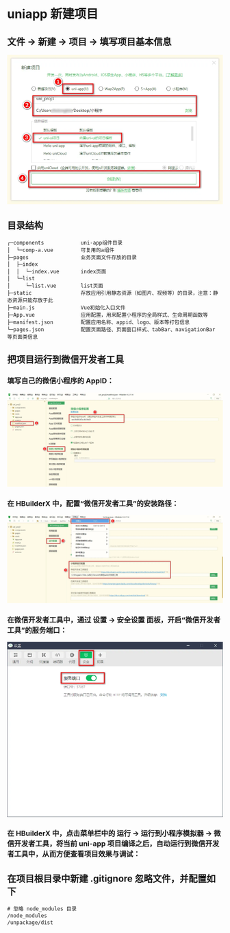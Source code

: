 # uniapp 新建项目

## 文件 -> 新建 -> 项目 -> 填写项目基本信息
![img](./images/新建项目_基本信息.png)


## 目录结构
```
┌─components            uni-app组件目录
│  └─comp-a.vue         可复用的a组件
├─pages                 业务页面文件存放的目录
│  ├─index
│  │  └─index.vue       index页面
│  └─list
│     └─list.vue        list页面
├─static                存放应用引用静态资源（如图片、视频等）的目录，注意：静态资源只能存放于此
├─main.js               Vue初始化入口文件
├─App.vue               应用配置，用来配置小程序的全局样式、生命周期函数等
├─manifest.json         配置应用名称、appid、logo、版本等打包信息
└─pages.json            配置页面路径、页面窗口样式、tabBar、navigationBar 等页面类信息
```

## 把项目运行到微信开发者工具
### 填写自己的微信小程序的 AppID：
![img](./images/新建项目_AppID.png)
### 在 HBuilderX 中，配置“微信开发者工具”的安装路径：
![img](./images/新建项目_微信开发者工具.png)
### 在微信开发者工具中，通过 设置 -> 安全设置 面板，开启“微信开发者工具”的服务端口：
![img](./images/新建项目_安全设置.png)
### 在 HBuilderX 中，点击菜单栏中的 运行 -> 运行到小程序模拟器 -> 微信开发者工具，将当前 uni-app 项目编译之后，自动运行到微信开发者工具中，从而方便查看项目效果与调试：

## 在项目根目录中新建 .gitignore 忽略文件，并配置如下
```
# 忽略 node_modules 目录
/node_modules
/unpackage/dist
```